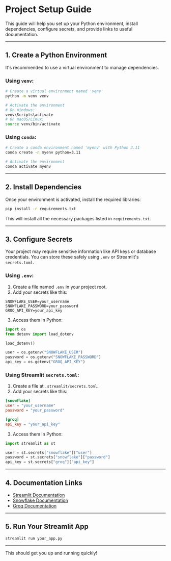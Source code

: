 
# Project Setup Guide

This guide will help you set up your Python environment, install dependencies, configure secrets, and provide links to useful documentation.

---

## 1. Create a Python Environment

It's recommended to use a virtual environment to manage dependencies.

### Using `venv`:

```bash
# Create a virtual environment named 'venv'
python -m venv venv

# Activate the environment
# On Windows:
venv\Scripts\activate
# On macOS/Linux:
source venv/bin/activate
```

### Using `conda`:

```bash
# Create a conda environment named 'myenv' with Python 3.11
conda create -n myenv python=3.11

# Activate the environment
conda activate myenv
```

---

## 2. Install Dependencies

Once your environment is activated, install the required libraries:

```bash
pip install -r requirements.txt
```

This will install all the necessary packages listed in `requirements.txt`.

---

## 3. Configure Secrets

Your project may require sensitive information like API keys or database credentials. You can store these safely using `.env` or Streamlit's `secrets.toml`.

### Using `.env`:

1. Create a file named `.env` in your project root.
2. Add your secrets like this:

```env
SNOWFLAKE_USER=your_username
SNOWFLAKE_PASSWORD=your_password
GROQ_API_KEY=your_api_key
```

3. Access them in Python:

```python
import os
from dotenv import load_dotenv

load_dotenv()

user = os.getenv("SNOWFLAKE_USER")
password = os.getenv("SNOWFLAKE_PASSWORD")
api_key = os.getenv("GROQ_API_KEY")
```

### Using Streamlit `secrets.toml`:

1. Create a file at `.streamlit/secrets.toml`.
2. Add your secrets like this:

```toml
[snowflake]
user = "your_username"
password = "your_password"

[groq]
api_key = "your_api_key"
```

3. Access them in Python:

```python
import streamlit as st

user = st.secrets["snowflake"]["user"]
password = st.secrets["snowflake"]["password"]
api_key = st.secrets["groq"]["api_key"]
```

---

## 4. Documentation Links

- [Streamlit Documentation](https://docs.streamlit.io)  
- [Snowflake Documentation](https://docs.snowflake.com)  
- [Groq Documentation](https://www.groq.com/docs)

---

## 5. Run Your Streamlit App

```bash
streamlit run your_app.py
```

---

This should get you up and running quickly!
